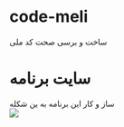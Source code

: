 # code-meli
ساخت و برسی صحت کد ملی

# سایت برنامه

ساز و کار این برنامه به ین شکله 
<br />
<img style="max-width:100%" src="./code mli.jpg">
<br />

